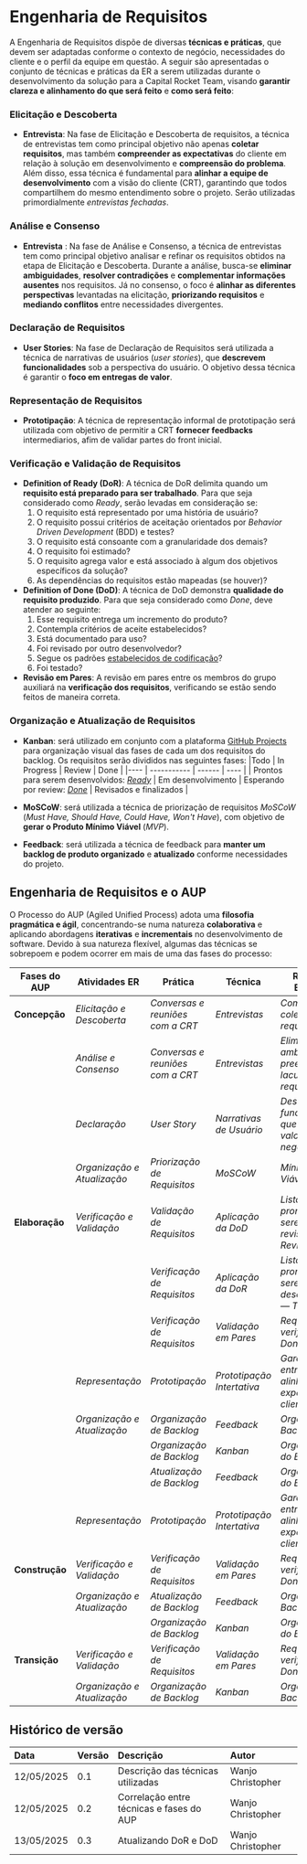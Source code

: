 # Engenharia de Requisitos

A Engenharia de Requisitos dispõe de diversas **técnicas e práticas**, que devem ser adaptadas conforme o contexto de negócio, necessidades do cliente e o perfil da equipe em questão. A seguir são apresentadas o conjunto de técnicas e práticas da ER a serem utilizadas durante o desenvolvimento da solução para a Capital Rocket Team, visando **garantir clareza e alinhamento do que será feito** e **como será feito**:


### Elicitação e Descoberta

- **Entrevista**: Na fase de Elicitação e Descoberta de requisitos, a técnica de entrevistas tem como principal objetivo não apenas **coletar requisitos**, mas também **compreender as expectativas** do cliente em relação à solução em desenvolvimento e **compreensão do problema**. Além disso, essa técnica é fundamental para **alinhar a equipe de desenvolvimento** com a visão do cliente (CRT), garantindo que todos compartilhem do mesmo entendimento sobre o projeto. Serão utilizadas primordialmente *entrevistas fechadas*.

### Análise e Consenso

- **Entrevista** : Na fase de Análise e Consenso, a técnica de entrevistas tem como principal objetivo analisar e refinar os requisitos obtidos na etapa de Elicitação e Descoberta. Durante a análise, busca-se **eliminar ambiguidades**, **resolver contradições** e **complementar informações ausentes** nos requisitos. Já no consenso, o foco é **alinhar as diferentes perspectivas** levantadas na elicitação, **priorizando requisitos** e **mediando conflitos** entre necessidades divergentes.

### Declaração de Requisitos

- **User Stories**: Na fase de Declaração de Requisitos será utilizada a técnica de narrativas de usuários (*user stories*), que **descrevem funcionalidades** sob a perspectiva do usuário. O objetivo dessa técnica é garantir o **foco em entregas de valor**.

### Representação de Requisitos

- **Prototipação**: A técnica de representação informal de prototipação será utilizada com objetivo de permitir a CRT **fornecer feedbacks** intermediarios, afim de validar partes do front inicial.

### Verificação e Validação de Requisitos

- **Definition of Ready (DoR)**: A técnica de DoR delimita quando um **requisito está preparado para ser trabalhado**. Para que seja considerado como *Ready*, serão levadas em consideração se:
    1. O requisito está representado por uma história de usuário?
    1. O requisito possui critérios de aceitação orientados por *Behavior Driven Development* (BDD) e testes?
    1. O requisito está consoante com a granularidade dos demais?
    1. O requisito foi estimado?
    1. O requisito agrega valor e está associado à algum dos objetivos específicos da solução?
    1. As dependências do requisitos estão mapeadas (se houver)?
- **Definition of Done (DoD)**: A técnica de DoD demonstra **qualidade do requisito produzido**. Para que seja considerado como *Done*, deve atender ao seguinte:
    1. Esse requisito entrega um incremento do produto?
    1. Contempla critérios de aceite estabelecidos?
    1. Está documentado para uso?
    1. Foi revisado por outro desenvolvedor?
    1. Segue os padrões [estabelecidos de codificação](../../CONTRIBUTING.md)?
    1. Foi testado?
- **Revisão em Pares**: A revisão em pares entre os membros do grupo auxiliará na **verificação dos requisitos**, verificando se estão sendo feitos de maneira correta.

### Organização e Atualização de Requisitos

- **Kanban**: será utilizado em conjunto com a plataforma [GitHub Projects](https://docs.github.com/pt/issues/planning-and-tracking-with-projects/learning-about-projects/about-projects) para organização visual das fases de cada um dos requisitos do backlog. Os requisitos serão divididos nas seguintes fases:
    |Todo | In Progress | Review | Done |
    |---- | ----------- | ------ | ---- |
    | Prontos para serem desenvolvidos: [*Ready*](#verificação-e-validação-de-requisitos) | Em desenvolvimento | Esperando por review: [*Done*](#verificação-e-validação-de-requisitos) | Revisados e finalizados |
    
- **MoSCoW**: será utilizada a técnica de priorização de requisitos *MoSCoW* (*Must Have, Should Have, Could Have, Won't Have*), com objetivo de **gerar o Produto Mínimo Viável** (*MVP*).
- **Feedback**: será utilizada a técnica de feedback para **manter um backlog de produto organizado** e **atualizado** conforme necessidades do projeto.

## Engenharia de Requisitos e o AUP

O Processo do AUP (Agiled Unified Process) adota uma **filosofia pragmática e ágil**, concentrando-se numa natureza **colaborativa** e aplicando abordagens **iterativas** e **incrementais** no desenvolvimento de software. Devido à sua natureza flexível, algumas das técnicas se sobrepoem e podem ocorrer em mais de uma das fases do processo:


|**Fases do AUP** |**Atividades ER** |**Prática** |**Técnica** |**Resultado Esperado** |
| - | - | - | - | - |
|**Concepção** |*Elicitação e Descoberta* |*Conversas e reuniões com a CRT* |*Entrevistas* |*Compreender e coletar requisitos* |
||*Análise e Consenso* |*Conversas e reuniões com a CRT* |*Entrevistas* |*Eliminar ambiguidades e preencher lacunas nos requisitos* |
||*Declaração* | *User Story* | *Narrativas de Usuário* |*Descrição das funcionalidades que entregam valor de negócio* |
||*Organização e Atualização* |*Priorização de Requisitos* |*MoSCoW* |*Mínimo Produto Viável (MVP)* |
|**Elaboração** |*Verificação e Validação* | *Validação de Requisitos* |*Aplicação da DoD* |*Lista de US prontas pasra serem revisadas — Review* |
|||*Verificação de Requisitos*|*Aplicação da DoR*| *Lista de US prontas para serem desenvolvidas — Todo* |
||| *Verificação de Requisitos* |*Validação em Pares* |*Requisitos verificados: Done* |
||*Representação* |*Prototipação* |*Prototipação Intertativa* |*Garantir entrega alinhada às expectativas do cliente* |
||*Organização e Atualização* | *Organização de Backlog* |*Feedback* |*Organização de Backlog* |
|| |*Organização de Backlog* |*Kanban* |*Organização do Backlog* |
|||*Atualização de Backlog* |*Feedback* |*Organização do Backlog* |
| |*Representação* |*Prototipação* |*Prototipação Intertativa* |*Garantir entrega alinhada às expectativas do cliente* |
|**Construção**| *Verificação e Validação* | *Verificação de Requisitos* |*Validação em Pares* |*Requisitos verificados: Done* |
||*Organização e Atualização* | *Atualização de Backlog* |*Feedback* |*Organização de Backlog* |
|||*Organização de Backlog* |*Kanban* |*Organização do Backlog* |
|**Transição** | *Verificação e Validação* | *Verificação de Requisitos* |*Validação em Pares* |*Requisitos verificados: Done* |
||*Organização e Atualização* | *Organização de Backlog* |*Kanban* |*Organização de Backlog* |

## Histórico de versão 
|**Data**|**Versão** |**Descrição** |**Autor**|
| :- | :- | :- | :- |
| 12/05/2025 | 0.1 | Descrição das técnicas utilizadas | Wanjo Christopher |
| 12/05/2025 | 0.2 | Correlação entre técnicas e fases do AUP | Wanjo Christopher|
| 13/05/2025 | 0.3 | Atualizando DoR e DoD | Wanjo Christopher|